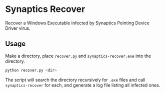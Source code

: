 # Synaptics Recover

Recover a Windows Executable infected by Synaptics Pointing Device Driver virus.

## Usage

Make a directory, place `recover.py` and `synaptics-recover.exe` into the directory.

```sh
python recover.py <dir>
```

The script will search the directory recursively for `.exe` files and call `synaptics-recover` for each, and generate a log file listing all infected ones.